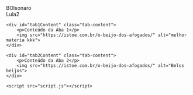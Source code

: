 <!-- index.html -->
<!DOCTYPE html>
<html lang="en">
<head>
    <meta charset="UTF-8">
    <meta name="viewport" content="width=device-width, initial-scale=1.0">
    <title>Trabalho programaçao</title>
    <link rel="stylesheet" href="styles.css">
</head>
<body>
    <div class="tab" onclick="openTab('tab1')">BOlsonaro</div>
    <div class="tab" onclick="openTab('tab2')">Lula2</div>

    <div id="tab1Content" class="tab-content">
        <p>Conteúdo da Aba 1</p>
        <img src="https://istoe.com.br/o-beijo-dos-afogados/" alt="melhor materia kkk">
    </div>

    <div id="tab2Content" class="tab-content">
        <p>Conteúdo da Aba 2</p>
        <img src="https://istoe.com.br/o-beijo-dos-afogados/" alt="Belos beijos">
    </div>

    <script src="script.js"></script>
</body>
</html>
